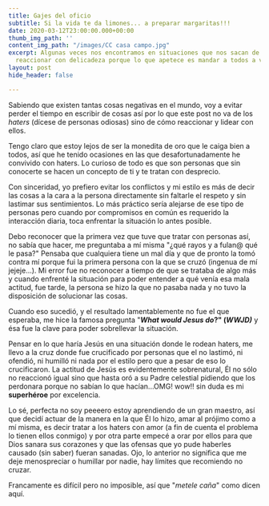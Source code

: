 ```yaml
---
title: Gajes del oficio
subtitle: Si la vida te da limones... a preparar margaritas!!!
date: 2020-03-12T23:00:00.000+00:00
thumb_img_path: ''
content_img_path: "/images/CC casa campo.jpg"
excerpt: Algunas veces nos encontramos en situaciones que nos sacan de onda y cuesta
  reaccionar con delicadeza porque lo que apetece es mandar a todos a volar.
layout: post
hide_header: false

---
```

Sabiendo que existen tantas cosas negativas en el mundo, voy a evitar perder el tiempo en escribir de cosas así por lo que este post no va de los _haters_ (dícese de personas odiosas) sino de cómo reaccionar y lidear con ellos.

Tengo claro que estoy lejos de ser la monedita de oro que le caiga bien a todos, así que he tenido ocasiones en las que desafortunadamente he convivido con haters. Lo curioso de todo es que son personas que sin conocerte se hacen un concepto de ti y te tratan con desprecio.

Con sinceridad, yo prefiero evitar los conflictos y mi estilo es más de decir las cosas a la cara a la persona directamente sin faltarle el respeto y sin lastimar sus sentimientos. Lo más práctico sería alejarse de ese tipo de personas pero cuando por compromisos en común es requerido la interacción diaria, toca enfrentar la situación lo antes posible.

Debo reconocer que la primera vez que tuve que tratar con personas así, no sabía que hacer, me preguntaba a mí misma "¿qué rayos y a fulan@ qué le pasa?" Pensaba que cualquiera tiene un mal día y que de pronto la tomó contra mí porque fui la primera persona con la que se cruzó (ingenua de mí jejeje...). Mi error fue no reconocer a tiempo de que se trataba de algo más y cuando enfrenté la situación para poder entender a qué venía esa mala actitud, fue tarde, la persona se hizo la que no pasaba nada y no tuvo la disposición de solucionar las cosas.

Cuando eso sucedió, y el resultado lamentablemente no fue el que esperaba, me hice la famosa pregunta "**_What would Jesus do_?" (_WWJD)_** y ésa fue la clave para poder sobrellevar la situación.

Pensar en lo que haría Jesús en una situación donde le rodean haters, me llevo a la cruz donde fue crucificado por personas que el no lastimó, ni ofendió, ni humilló ni nada por el estilo pero que a pesar de eso lo crucificaron. La actitud de Jesús es evidentemente sobrenatural, Él no sólo no reaccionó igual sino que hasta oró a su Padre celestial pidiendo que los perdonara porque no sabían lo que hacían...OMG! wow!! sin duda es mi **superhéroe** por excelencia.

Lo sé, perfecta no soy peeeero estoy aprendiendo de un gran maestro, así que decidí actuar de la manera en la que Él lo hizo, amar al prójimo como a mí misma, es decir tratar a los haters con amor (a fin de cuenta el problema lo tienen ellos conmigo) y por otra parte empecé a orar por ellos para que Dios sanara sus corazones y que las ofensas que yo pude haberles causado (sin saber) fueran sanadas. Ojo, lo anterior no significa que me deje menospreciar o humillar por nadie, hay límites que recomiendo no cruzar.

Francamente es difícil pero no imposible, así que "_metele caña_" como dicen aquí.